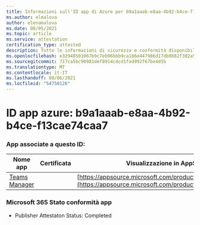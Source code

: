 ```yaml
---
title: Informazioni sull'ID app di Azure per b9a1aaab-e8aa-4b92-b4ce-f13cae74caa7
ms.author: elmalova
author: elenamalova
ms.date: 08/05/2021
ms.topic: article
ms.service: attestation
certification_type: attested
description: Tutte le informazioni di sicurezza e conformità disponibili per b9a1aaab-e8aa-4b92-b4ce-f13cae74caa7.
ms.openlocfilehash: e32948501067b9c7eb96bbb9ca186e447986d17db0882f302a5b657126d89e7b
ms.sourcegitcommit: 717ca5bc90981def8914c4cd1fad992f67be4d5b
ms.translationtype: MT
ms.contentlocale: it-IT
ms.lasthandoff: 08/06/2021
ms.locfileid: "54750126"
---
```

# <a name="azure-app-id-b9a1aaab-e8aa-4b92-b4ce-f13cae74caa7"></a>ID app azure: b9a1aaab-e8aa-4b92-b4ce-f13cae74caa7


### <a name="apps-associated-with-this-id"></a>App associate a questo ID:
| **Nome app** | **Certificata** | **Visualizzazione in AppSource** |
|--------------|---------------|-----------------------|
| [Teams Manager](https://docs.microsoft.com/microsoft-365-app-certification/forward/WA200000764) |  | [https://appsource.microsoft.com/product/office/WA200000764](https://appsource.microsoft.com/product/office/WA200000764) |

### <a name="microsoft-365-app-compliance-status"></a>Microsoft 365 Stato conformità app
- Publisher Attestaton Status: Completed
